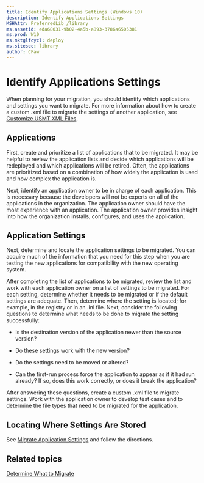```yaml
---
title: Identify Applications Settings (Windows 10)
description: Identify Applications Settings
MSHAttr: PreferredLib /library
ms.assetid: eda68031-9b02-4a5b-a893-3786a6505381
ms.prod: W10
ms.mktglfcycl: deploy
ms.sitesec: library
author: CFaw
---
```


# Identify Applications Settings


When planning for your migration, you should identify which applications and settings you want to migrate. For more information about how to create a custom .xml file to migrate the settings of another application, see [Customize USMT XML Files](customize-usmt-xml-files-usmt-win7-usmt-win8.md).

## Applications


First, create and prioritize a list of applications that to be migrated. It may be helpful to review the application lists and decide which applications will be redeployed and which applications will be retired. Often, the applications are prioritized based on a combination of how widely the application is used and how complex the application is.

Next, identify an application owner to be in charge of each application. This is necessary because the developers will not be experts on all of the applications in the organization. The application owner should have the most experience with an application. The application owner provides insight into how the organization installs, configures, and uses the application.

## Application Settings


Next, determine and locate the application settings to be migrated. You can acquire much of the information that you need for this step when you are testing the new applications for compatibility with the new operating system.

After completing the list of applications to be migrated, review the list and work with each application owner on a list of settings to be migrated. For each setting, determine whether it needs to be migrated or if the default settings are adequate. Then, determine where the setting is located; for example, in the registry or in an .ini file. Next, consider the following questions to determine what needs to be done to migrate the setting successfully:

-   Is the destination version of the application newer than the source version?

-   Do these settings work with the new version?

-   Do the settings need to be moved or altered?

-   Can the first-run process force the application to appear as if it had run already? If so, does this work correctly, or does it break the application?

After answering these questions, create a custom .xml file to migrate settings. Work with the application owner to develop test cases and to determine the file types that need to be migrated for the application.

## Locating Where Settings Are Stored


See [Migrate Application Settings](migrate-application-settings.md) and follow the directions.

## Related topics


[Determine What to Migrate](determine-what-to-migrate-usmt-win7-usmt-win8.md)

 

 





